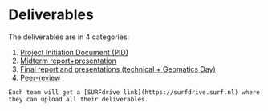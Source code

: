 

# Deliverables

The deliverables are in 4 categories:

1. [Project Initiation Document (PID)](./pid.md)
1. [Midterm report+presentation](./midterm.md)
1. [Final report and presentations (technical + Geomatics Day)](./final.md)
1. [Peer-review](./peer-review.md)


```admonish info
Each team will get a [SURFdrive link](https://surfdrive.surf.nl) where they can upload all their deliverables.
```
